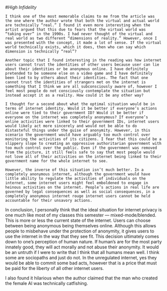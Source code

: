 #*High Infidelity*

	I think one of the most memorable claims to me from the article was the one where the author wrote that both the virtual and actual world are technically “real.” I found it even more interesting when the artist argued that this due to fears that the virtual world was “taking over” in the 1990s. I had never thought of the virtual and real world as two different “dimensions of reality.” However, once I was presented with the concept, it made a lot of sense. If the virtual world technically exists, which it does, then who can say which dimension is technically “real”?

	Another topic that I found interesting in the reading was how internet users cannot trust the identities of other users because user can lie about their identities or be anonymous online. I have definitely pretended to be someone else on a video game and I have definitely been lied to by others about their identities. The fact that one cannot trust the identities of strangers met on the internet is something that I think we are all subconsciously aware of, however I feel most people do not consciously contemplate the situation but instead accept it as a reality. How could it be any other way?

	I thought for a second about what the optimal situation would be in terms of internet identity. Would it be better if everyone’s actions online were tied to their government ID? Would it be better if everyone on the internet was completely anonymous? If everyone’s online activities were linked to their government IDs, internet users would likely act more sincerely and would not be able to do distasteful things under the guise of anonymity. However, in this scenario the government would have arguably too much control over monitoring the activities of its citizens. I fear that this could be a slippery slope to creating an oppressive authoritarian government with too much control over the public. Even if the government was removed from the picture, it still feels safe to say that most people would not love all of their activities on the internet being linked to their government name for the whole internet to see.

	However, the inverse of this situation isn’t much better. In a completely anonymous internet, although the government would have little ability to regulate the activities of individuals on the internet, some internet users might feel emboldened to engage in heinous activities on the internet. People’s actions in real life are governed by legal consequences as well as social consequences, in a completely anonymous internet rouge internet users cannot be held accountable for their unsavory actions.

  In conclusion, I personally think that the ideal situation for internet privacy is one much like most of my classes this semester — mixed-mode/blended. This is more or less the current state of the internet. Users can choose between being anonymous being themselves online. Although this allows people to misbehave under the protection of anonymity, it gives users to use the internet in the way that they see fit. This decision ultimately comes down to one’s perception of human nature. If human’s are for the most party innately good, they will act morally and not abuse their anonymity. It would be an untruth if I were to write that I think that all humans mean well. I think some are sociopaths and just do not. In the unregulated internet, yes they would be able to commit some bad acts, however that is a price that must be paid for the liberty of all other internet users.

  I also found it hilarious when the author claimed that the man who created the female AI was technically catfishing.
